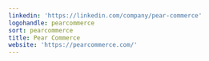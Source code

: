 ```yaml
---
linkedin: 'https://linkedin.com/company/pear-commerce'
logohandle: pearcommerce
sort: pearcommerce
title: Pear Commerce
website: 'https://pearcommerce.com/'
---
```

